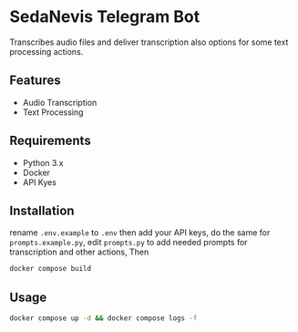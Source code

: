# SedaNevis Telegram Bot

Transcribes audio files and deliver transcription also options for some text processing actions.

## Features
- Audio Transcription
- Text Processing

## Requirements
- Python 3.x
- Docker
- API Kyes

## Installation
rename `.env.example` to `.env` then add your API keys, do the same for `prompts.example.py`, edit `prompts.py` to add needed prompts for transcription and other actions, Then

```bash
docker compose build
```

## Usage
```bash
docker compose up -d && docker compose logs -f
```
